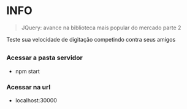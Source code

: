 # INFO
>  JQuery: avance na biblioteca mais popular do mercado parte 2

Teste sua velocidade de digitação competindo contra seus amigos

## 

### Acessar a pasta servidor
* npm start

### Acessar na url
* localhost:30000
